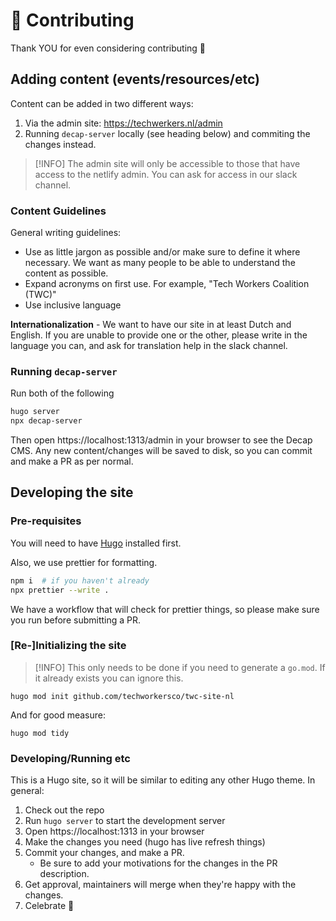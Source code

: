 # 🤝 Contributing

Thank YOU for even considering contributing 💖

## Adding content (events/resources/etc)

Content can be added in two different ways:

1. Via the admin site: https://techwerkers.nl/admin
1. Running `decap-server` locally (see heading below) and commiting the changes instead.

> [!INFO]
> The admin site will only be accessible to those that have access to the netlify admin. You can ask for access in our
> slack channel.

### Content Guidelines

General writing guidelines:

- Use as little jargon as possible and/or make sure to define it where necessary. We want as many people to be able to
  understand the content as possible.
- Expand acronyms on first use. For example, "Tech Workers Coalition (TWC)"
- Use inclusive language

**Internationalization** - We want to have our site in at least Dutch and English. If you are unable to provide one or the
other, please write in the language you can, and ask for translation help in the slack channel.

### Running `decap-server`

Run both of the following

```sh
hugo server
npx decap-server
```

Then open https://localhost:1313/admin in your browser to see the Decap CMS. Any new content/changes will be saved to
disk, so you can commit and make a PR as per normal.

## Developing the site

### Pre-requisites

You will need to have [Hugo](https://gohugo.io/getting-started/installing/) installed first.

Also, we use prettier for formatting.

```sh
npm i  # if you haven't already
npx prettier --write .
```

We have a workflow that will check for prettier things, so please make sure you run before submitting a PR.

### [Re-]Initializing the site

> [!INFO]
> This only needs to be done if you need to generate a `go.mod`. If it already exists you can ignore this.

```shell
hugo mod init github.com/techworkersco/twc-site-nl
```

And for good measure:

```
hugo mod tidy
```

### Developing/Running etc

This is a Hugo site, so it will be similar to editing any other Hugo theme. In general:

1. Check out the repo
1. Run `hugo server` to start the development server
1. Open https://localhost:1313 in your browser
1. Make the changes you need (hugo has live refresh things)
1. Commit your changes, and make a PR.
   - Be sure to add your motivations for the changes in the PR description.
1. Get approval, maintainers will merge when they're happy with the changes.
1. Celebrate 🎉
